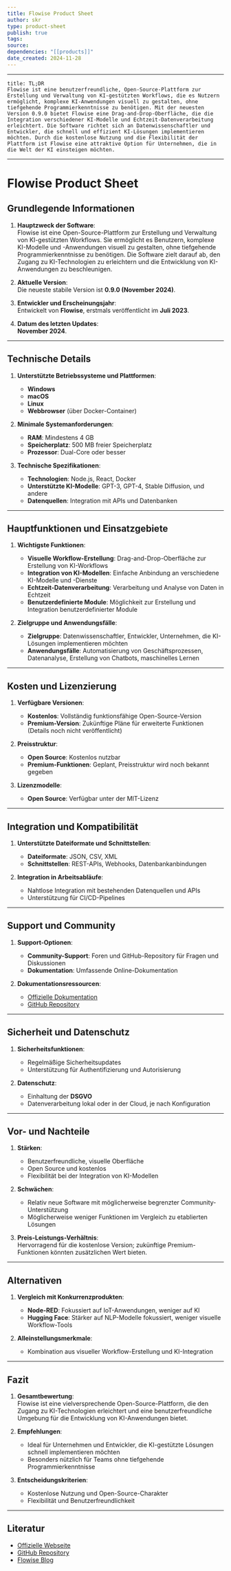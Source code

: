 ```yaml
---
title: Flowise Product Sheet
author: skr
type: product-sheet
publish: true
tags: 
source: 
dependencies: "[[products]]"
date_created: 2024-11-28
---
```

---
```ad-tldr
title: TL;DR
Flowise ist eine benutzerfreundliche, Open-Source-Plattform zur Erstellung und Verwaltung von KI-gestützten Workflows, die es Nutzern ermöglicht, komplexe KI-Anwendungen visuell zu gestalten, ohne tiefgehende Programmierkenntnisse zu benötigen. Mit der neuesten Version 0.9.0 bietet Flowise eine Drag-and-Drop-Oberfläche, die die Integration verschiedener KI-Modelle und Echtzeit-Datenverarbeitung erleichtert. Die Software richtet sich an Datenwissenschaftler und Entwickler, die schnell und effizient KI-Lösungen implementieren möchten. Durch die kostenlose Nutzung und die Flexibilität der Plattform ist Flowise eine attraktive Option für Unternehmen, die in die Welt der KI einsteigen möchten.

```
---
# **Flowise Product Sheet**
## **Grundlegende Informationen**
1. **Hauptzweck der Software**:  
   Flowise ist eine Open-Source-Plattform zur Erstellung und Verwaltung von KI-gestützten Workflows. Sie ermöglicht es Benutzern, komplexe KI-Modelle und -Anwendungen visuell zu gestalten, ohne tiefgehende Programmierkenntnisse zu benötigen. Die Software zielt darauf ab, den Zugang zu KI-Technologien zu erleichtern und die Entwicklung von KI-Anwendungen zu beschleunigen.

2. **Aktuelle Version**:  
   Die neueste stabile Version ist **0.9.0 (November 2024)**.

3. **Entwickler und Erscheinungsjahr**:  
   Entwickelt von **Flowise**, erstmals veröffentlicht im **Juli 2023**.

4. **Datum des letzten Updates**:  
   **November 2024**.

---

## **Technische Details**
1. **Unterstützte Betriebssysteme und Plattformen**:  
   - **Windows**  
   - **macOS**  
   - **Linux**  
   - **Webbrowser** (über Docker-Container)

2. **Minimale Systemanforderungen**:  
   - **RAM**: Mindestens 4 GB  
   - **Speicherplatz**: 500 MB freier Speicherplatz  
   - **Prozessor**: Dual-Core oder besser

3. **Technische Spezifikationen**:  
   - **Technologien**: Node.js, React, Docker  
   - **Unterstützte KI-Modelle**: GPT-3, GPT-4, Stable Diffusion, und andere  
   - **Datenquellen**: Integration mit APIs und Datenbanken

---

## **Hauptfunktionen und Einsatzgebiete**
1. **Wichtigste Funktionen**:  
   - **Visuelle Workflow-Erstellung**: Drag-and-Drop-Oberfläche zur Erstellung von KI-Workflows  
   - **Integration von KI-Modellen**: Einfache Anbindung an verschiedene KI-Modelle und -Dienste  
   - **Echtzeit-Datenverarbeitung**: Verarbeitung und Analyse von Daten in Echtzeit  
   - **Benutzerdefinierte Module**: Möglichkeit zur Erstellung und Integration benutzerdefinierter Module

2. **Zielgruppe und Anwendungsfälle**:  
   - **Zielgruppe**: Datenwissenschaftler, Entwickler, Unternehmen, die KI-Lösungen implementieren möchten  
   - **Anwendungsfälle**: Automatisierung von Geschäftsprozessen, Datenanalyse, Erstellung von Chatbots, maschinelles Lernen

---

## **Kosten und Lizenzierung**
1. **Verfügbare Versionen**:  
   - **Kostenlos**: Vollständig funktionsfähige Open-Source-Version  
   - **Premium-Version**: Zukünftige Pläne für erweiterte Funktionen (Details noch nicht veröffentlicht)

2. **Preisstruktur**:  
   - **Open Source**: Kostenlos nutzbar  
   - **Premium-Funktionen**: Geplant, Preisstruktur wird noch bekannt gegeben

3. **Lizenzmodelle**:  
   - **Open Source**: Verfügbar unter der MIT-Lizenz

---

## **Integration und Kompatibilität**
1. **Unterstützte Dateiformate und Schnittstellen**:  
   - **Dateiformate**: JSON, CSV, XML  
   - **Schnittstellen**: REST-APIs, Webhooks, Datenbankanbindungen

2. **Integration in Arbeitsabläufe**:  
   - Nahtlose Integration mit bestehenden Datenquellen und APIs  
   - Unterstützung für CI/CD-Pipelines

---

## **Support und Community**
1. **Support-Optionen**:  
   - **Community-Support**: Foren und GitHub-Repository für Fragen und Diskussionen  
   - **Dokumentation**: Umfassende Online-Dokumentation

2. **Dokumentationsressourcen**:  
   - [Offizielle Dokumentation](https://flowise.ai/docs)  
   - [GitHub Repository](https://github.com/FlowiseAI/flowise)

---

## **Sicherheit und Datenschutz**
1. **Sicherheitsfunktionen**:  
   - Regelmäßige Sicherheitsupdates  
   - Unterstützung für Authentifizierung und Autorisierung

2. **Datenschutz**:  
   - Einhaltung der **DSGVO**  
   - Datenverarbeitung lokal oder in der Cloud, je nach Konfiguration

---

## **Vor- und Nachteile**
1. **Stärken**:  
   - Benutzerfreundliche, visuelle Oberfläche  
   - Open Source und kostenlos  
   - Flexibilität bei der Integration von KI-Modellen

2. **Schwächen**:  
   - Relativ neue Software mit möglicherweise begrenzter Community-Unterstützung  
   - Möglicherweise weniger Funktionen im Vergleich zu etablierten Lösungen

3. **Preis-Leistungs-Verhältnis**:  
   Hervorragend für die kostenlose Version; zukünftige Premium-Funktionen könnten zusätzlichen Wert bieten.

---

## **Alternativen**
1. **Vergleich mit Konkurrenzprodukten**:  
   - **Node-RED**: Fokussiert auf IoT-Anwendungen, weniger auf KI  
   - **Hugging Face**: Stärker auf NLP-Modelle fokussiert, weniger visuelle Workflow-Tools

2. **Alleinstellungsmerkmale**:  
   - Kombination aus visueller Workflow-Erstellung und KI-Integration

---

## **Fazit**
1. **Gesamtbewertung**:  
   Flowise ist eine vielversprechende Open-Source-Plattform, die den Zugang zu KI-Technologien erleichtert und eine benutzerfreundliche Umgebung für die Entwicklung von KI-Anwendungen bietet.

2. **Empfehlungen**:  
   - Ideal für Unternehmen und Entwickler, die KI-gestützte Lösungen schnell implementieren möchten  
   - Besonders nützlich für Teams ohne tiefgehende Programmierkenntnisse

3. **Entscheidungskriterien**:  
   - Kostenlose Nutzung und Open-Source-Charakter  
   - Flexibilität und Benutzerfreundlichkeit

---

## **Literatur**
- [Offizielle Webseite](https://flowise.ai)  
- [GitHub Repository](https://github.com/FlowiseAI/flowise)  
- [Flowise Blog](https://flowise.ai/blog)  